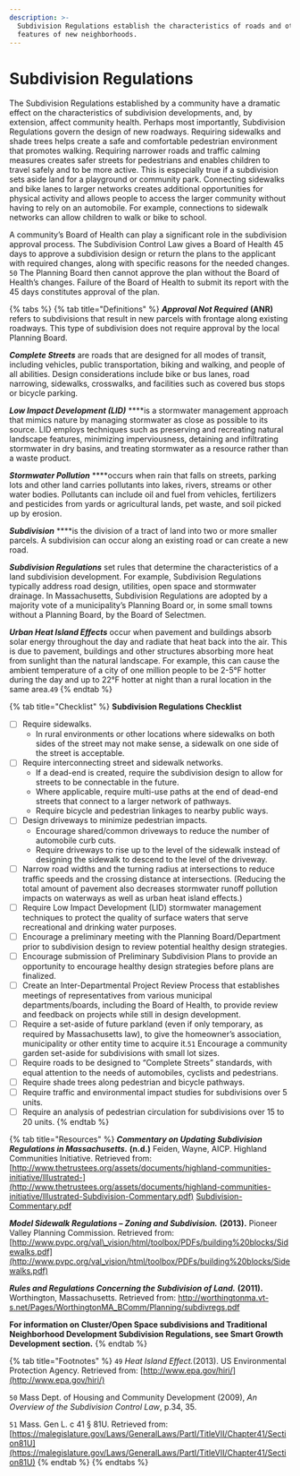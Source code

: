```yaml
---
description: >-
  Subdivision Regulations establish the characteristics of roads and other
  features of new neighborhoods.
---
```


# Subdivision Regulations

The Subdivision Regulations established by a community have a dramatic effect on the characteristics of subdivision developments, and, by extension, affect community health. Perhaps most importantly, Subdivision Regulations govern the design of new roadways. Requiring sidewalks and shade trees helps create a safe and comfortable pedestrian environment that promotes walking. Requiring narrower roads and traffic calming measures creates safer streets for pedestrians and enables children to travel safely and to be more active. This is especially true if a subdivision sets aside land for a playground or community park. Connecting sidewalks and bike lanes to larger networks creates additional opportunities for physical activity and allows people to access the larger community without having to rely on an automobile. For example, connections to sidewalk networks can allow children to walk or bike to school.

A community’s Board of Health can play a significant role in the subdivision approval process. The Subdivision Control Law gives a Board of Health 45 days to approve a subdivision design or return the plans to the applicant with required changes, along with specific reasons for the needed changes. `50` The Planning Board then cannot approve the plan without the Board of Health’s changes. Failure of the Board of Health to submit its report with the 45 days constitutes approval of the plan.

{% tabs %}
{% tab title="Definitions" %}
_**Approval Not Required**_ **\(ANR\)** refers to subdivisions that result in new parcels with frontage along existing roadways. This type of subdivision does not require approval by the local Planning Board.

_**Complete Streets**_ are roads that are designed for all modes of transit, including vehicles, public transportation, biking and walking, and people of all abilities. Design considerations include bike or bus lanes, road narrowing, sidewalks, crosswalks, and facilities such as covered bus stops or bicycle parking.

_**Low Impact Development \(LID\)**_ ****is a stormwater management approach that mimics nature by managing stormwater as close as possible to its source. LID employs techniques such as preserving and recreating natural landscape features, minimizing imperviousness, detaining and infiltrating stormwater in dry basins, and treating stormwater as a resource rather than a waste product.

_**Stormwater Pollution**_ ****occurs when rain that falls on streets, parking lots and other land carries pollutants into lakes, rivers, streams or other water bodies. Pollutants can include oil and fuel from vehicles, fertilizers and pesticides from yards or agricultural lands, pet waste, and soil picked up by erosion.

_**Subdivision**_ ****is the division of a tract of land into two or more smaller parcels. A subdivision can occur along an existing road or can create a new road.

_**Subdivision Regulations**_ set rules that determine the characteristics of a land subdivision development. For example, Subdivision Regulations typically address road design, utilities, open space and stormwater drainage. In Massachusetts, Subdivision Regulations are adopted by a majority vote of a municipality’s Planning Board or, in some small towns without a Planning Board, by the Board of Selectmen.

_**Urban Heat Island Effects**_ occur when pavement and buildings absorb solar energy throughout the day and radiate that heat back into the air. This is due to pavement, buildings and other structures absorbing more heat from sunlight than the natural landscape. For example, this can cause the ambient temperature of a city of one million people to be 2-5°F hotter during the day and up to 22°F hotter at night than a rural location in the same area.`49`
{% endtab %}

{% tab title="Checklist" %}
**Subdivision Regulations Checklist**

* [ ] Require sidewalks.
  * In rural environments or other locations where sidewalks on both sides of the street may not make sense, a sidewalk on one side of the street is acceptable.
* [ ] Require interconnecting street and sidewalk networks.
  * If a dead-end is created, require the subdivision design to allow for streets to be connectable in the future.
  * Where applicable, require multi-use paths at the end of dead-end streets that connect to a larger network of pathways.
  * Require bicycle and pedestrian linkages to nearby public ways.
* [ ] Design driveways to minimize pedestrian impacts.
  * Encourage shared/common driveways to reduce the number of automobile curb cuts.
  * Require driveways to rise up to the level of the sidewalk instead of designing the sidewalk to descend to the level of the driveway.
* [ ] Narrow road widths and the turning radius at intersections to reduce traffic speeds and the crossing distance at intersections. \(Reducing the total amount of pavement also decreases stormwater runoff pollution impacts on waterways as well as urban heat island effects.\)
* [ ] Require Low Impact Development \(LID\) stormwater management techniques to protect the quality of surface waters that serve recreational and drinking water purposes.
* [ ] Encourage a preliminary meeting with the Planning Board/Department prior to subdivision design to review potential healthy design strategies.
* [ ] Encourage submission of Preliminary Subdivision Plans to provide an opportunity to encourage healthy design strategies before plans are finalized.
* [ ] Create an Inter-Departmental Project Review Process that establishes meetings of representatives from various municipal departments/boards, including the Board of Health, to provide review and feedback on projects while still in design development.
* [ ] Require a set-aside of future parkland \(even if only temporary, as required by Massachusetts law\), to give the homeowner’s association, municipality or other entity time to acquire it.`51` Encourage a community garden set-aside for subdivisions with small lot sizes.
* [ ] Require roads to be designed to “Complete Streets” standards, with equal attention to the needs of automobiles, cyclists and pedestrians.
* [ ] Require shade trees along pedestrian and bicycle pathways.
* [ ] Require traffic and environmental impact studies for subdivisions over 5 units.
* [ ] Require an analysis of pedestrian circulation for subdivisions over 15 to 20 units.
{% endtab %}

{% tab title="Resources" %}
_**Commentary on Updating Subdivision Regulations in Massachusetts.**_ **\(n.d.\)** Feiden, Wayne, AICP. Highland Communities Initiative. Retrieved from: [http://www.thetrustees.org/assets/documents/highland-communities-initiative/Illustrated-](http://www.thetrustees.org/assets/documents/highland-communities-initiative/Illustrated-Subdivision-Commentary.pdf) [Subdivision-Commentary.pdf](http://www.thetrustees.org/assets/documents/highland-communities-initiative/Illustrated-Subdivision-Commentary.pdf)

_**Model Sidewalk Regulations – Zoning and Subdivision.**_ **\(2013\).** Pioneer Valley Planning Commission. Retrieved from: [http://www.pvpc.org/val\_vision/html/toolbox/PDFs/building%20blocks/Sidewalks.pdf](http://www.pvpc.org/val_vision/html/toolbox/PDFs/building%20blocks/Sidewalks.pdf)

_**Rules and Regulations Concerning the Subdivision of Land.**_ **\(2011\).** Worthington, Massachusetts. Retrieved from: [http://worthingtonma.vt-](http://worthingtonma.vt-s.net/Pages/WorthingtonMA_BComm/Planning/subdivregs.pdf) [s.net/Pages/WorthingtonMA\_BComm/Planning/subdivregs.pdf](http://worthingtonma.vt-s.net/Pages/WorthingtonMA_BComm/Planning/subdivregs.pdf)

**For information on Cluster/Open Space subdivisions and Traditional Neighborhood Development Subdivision Regulations, see Smart Growth Development section.**
{% endtab %}

{% tab title="Footnotes" %}
`49` _Heat Island Effect._\(2013\). US Environmental Protection Agency. Retrieved from: [http://www.epa.gov/hiri/](http://www.epa.gov/hiri/)

`50` Mass Dept. of Housing and Community Development \(2009\), _An Overview of the Subdivision Control Law_, p.34, 35.

`51` Mass. Gen L. c 41 § 81U. Retrieved from: [https://malegislature.gov/Laws/GeneralLaws/PartI/TitleVII/Chapter41/Section81U](https://malegislature.gov/Laws/GeneralLaws/PartI/TitleVII/Chapter41/Section81U)
{% endtab %}
{% endtabs %}

